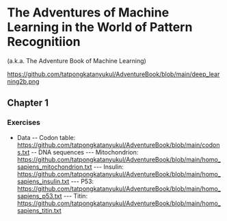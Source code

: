 # The Adventures of Machine Learning in the World of Pattern Recognitiion 
(a.k.a. The Adventure Book of Machine Learning)

https://github.com/tatpongkatanyukul/AdventureBook/blob/main/deep_learning2b.png

## Chapter 1

### Exercises
- Data
-- Codon table: https://github.com/tatpongkatanyukul/AdventureBook/blob/main/codons.txt
-- DNA sequences
--- Mitochondrion: https://github.com/tatpongkatanyukul/AdventureBook/blob/main/homo_sapiens_mitochondrion.txt
--- Insulin: https://github.com/tatpongkatanyukul/AdventureBook/blob/main/homo_sapiens_insulin.txt
--- P53: https://github.com/tatpongkatanyukul/AdventureBook/blob/main/homo_sapiens_p53.txt
--- Titin: https://github.com/tatpongkatanyukul/AdventureBook/blob/main/homo_sapiens_titin.txt


